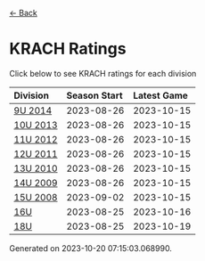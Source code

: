 [<- Back](../readme.md)
# KRACH Ratings
Click below to see KRACH ratings for each division

| Division | Season Start | Latest Game |
| :-- | :-- | :-- |
| [9U 2014](9U-2014-ratings.md) | 2023-08-26 | 2023-10-15 |
| [10U 2013](10U-2013-ratings.md) | 2023-08-26 | 2023-10-15 |
| [11U 2012](11U-2012-ratings.md) | 2023-08-26 | 2023-10-15 |
| [12U 2011](12U-2011-ratings.md) | 2023-08-26 | 2023-10-15 |
| [13U 2010](13U-2010-ratings.md) | 2023-08-26 | 2023-10-15 |
| [14U 2009](14U-2009-ratings.md) | 2023-08-26 | 2023-10-15 |
| [15U 2008](15U-2008-ratings.md) | 2023-09-02 | 2023-10-15 |
| [16U](16U-ratings.md) | 2023-08-25 | 2023-10-16 |
| [18U](18U-ratings.md) | 2023-08-25 | 2023-10-19 |

Generated on 2023-10-20 07:15:03.068990.
